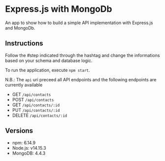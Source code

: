 # Express.js with MongoDb

An app to show how to build a simple API implementation with Express.js and MongoDb.

## Instructions

Follow the #step indicated through the hashtag and change the informations based on your schema and database logic.

To run the application, execute `npm start`.

N.B.: The `api` uri preceed all API endpoints and the following endpoints are currently available
* GET `/api/contacts`
* POST `/api/contacts`
* GET `/api/contacts/:id`
* PUT `/api/contacts/:id`
* DELETE `/api/contacts/:id`

## Versions
* npm: 6.14.9
* Node.js: v14.15.3
* MongoDB: 4.4.3